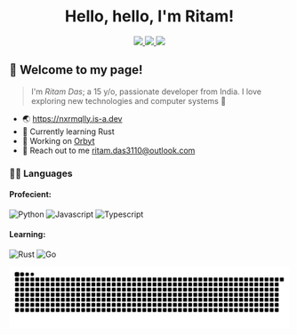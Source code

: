 <div id="main-head" align="center">
    <h1>Hello, hello, I'm Ritam!</h1>
    
</div>

<div id="badges" align='center'>
  
  <a href="https://instagram.com/nxrmqlly">
    <img src="https://img.shields.io/badge/Instagram-E1306C.svg?style=for-the-badge&logo=instagram&logoColor=white">
  </a>
  <a href="https://youtube.com/@nxrmqlly">
    <img src="https://img.shields.io/badge/YouTube-FF0000.svg?style=for-the-badge&logo=youtube&logoColor=white">
  </a>
  <a href="https://discord.gg/qsjDgk2EcJ">
    <img src="https://img.shields.io/badge/Discord-5865F2.svg?style=for-the-badge&logo=discord&logoColor=white">
  </a>
</div>




## 👋 **Welcome to my page!** 
> I'm *Ritam Das*; a 15 y/o, passionate developer from India. I love exploring new technologies and computer systems 🚀

- 🌏 https://nxrmqlly.is-a.dev
- 🦀 Currently learning Rust
- 💭 Working on [Orbyt](https://github.com/nxrmqlly/orbyt)
- 👥 Reach out to me [ritam.das3110@outlook.com](mailto:ritam.das3110@outlook.com)



### 🧑‍💻 **Languages**

#### **Profecient:**

  ![Python](https://img.shields.io/badge/python-3776AB.svg?style=for-the-badge&logo=python&logoColor=fff)
  ![Javascript](https://img.shields.io/badge/javascript-323330.svg?style=for-the-badge&logo=javascript)
  ![Typescript](https://img.shields.io/badge/typescript-fff.svg?style=for-the-badge&logo=typescript)


#### **Learning:**

  ![Rust](https://img.shields.io/badge/rust-000000?style=for-the-badge&logo=rust&logoColor=f74b00)
  ![Go](https://img.shields.io/badge/go-00ADD8?style=for-the-badge&logo=go&logoColor=white)



<img src=https://raw.githubusercontent.com/nxrmqlly/nxrmqlly/main/commits.svg>
